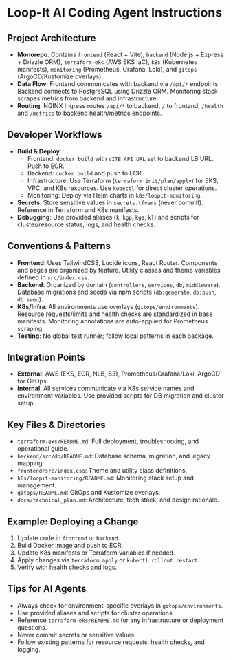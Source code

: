 # Loop-It AI Coding Agent Instructions

## Project Architecture

- **Monorepo**: Contains `frontend` (React + Vite), `backend` (Node.js + Express + Drizzle ORM), `terraform-eks` (AWS EKS IaC), `k8s` (Kubernetes manifests), `monitoring` (Prometheus, Grafana, Loki), and `gitops` (ArgoCD/Kustomize overlays).
- **Data Flow**: Frontend communicates with backend via `/api/*` endpoints. Backend connects to PostgreSQL using Drizzle ORM. Monitoring stack scrapes metrics from backend and infrastructure.
- **Routing**: NGINX Ingress routes `/api/*` to backend, `/` to frontend, `/health` and `/metrics` to backend health/metrics endpoints.

## Developer Workflows

- **Build & Deploy**:
  - Frontend: `docker build` with `VITE_API_URL` set to backend LB URL. Push to ECR.
  - Backend: `docker build` and push to ECR.
  - Infrastructure: Use Terraform (`terraform init/plan/apply`) for EKS, VPC, and K8s resources. Use `kubectl` for direct cluster operations.
  - Monitoring: Deploy via Helm charts in `k8s/loopit-monitoring`.
- **Secrets**: Store sensitive values in `secrets.tfvars` (never commit). Reference in Terraform and K8s manifests.
- **Debugging**: Use provided aliases (`k`, `kgp`, `kgs`, `kl`) and scripts for cluster/resource status, logs, and health checks.

## Conventions & Patterns

- **Frontend**: Uses TailwindCSS, Lucide icons, React Router. Components and pages are organized by feature. Utility classes and theme variables defined in `src/index.css`.
- **Backend**: Organized by domain (`controllers`, `services`, `db`, `middleware`). Database migrations and seeds via npm scripts (`db:generate`, `db:push`, `db:seed`).
- **K8s/Infra**: All environments use overlays (`gitops/environments`). Resource requests/limits and health checks are standardized in base manifests. Monitoring annotations are auto-applied for Prometheus scraping.
- **Testing**: No global test runner; follow local patterns in each package.

## Integration Points

- **External**: AWS (EKS, ECR, NLB, S3), Prometheus/Grafana/Loki, ArgoCD for GitOps.
- **Internal**: All services communicate via K8s service names and environment variables. Use provided scripts for DB migration and cluster setup.

## Key Files & Directories

- `terraform-eks/README.md`: Full deployment, troubleshooting, and operational guide.
- `backend/src/db/README.md`: Database schema, migration, and legacy mapping.
- `frontend/src/index.css`: Theme and utility class definitions.
- `k8s/loopit-monitoring/README.md`: Monitoring stack setup and management.
- `gitops/README.md`: GitOps and Kustomize overlays.
- `docs/technical_plan.md`: Architecture, tech stack, and design rationale.

## Example: Deploying a Change

1. Update code in `frontend` or `backend`.
2. Build Docker image and push to ECR.
3. Update K8s manifests or Terraform variables if needed.
4. Apply changes via `terraform apply` or `kubectl rollout restart`.
5. Verify with health checks and logs.

## Tips for AI Agents

- Always check for environment-specific overlays in `gitops/environments`.
- Use provided aliases and scripts for cluster operations.
- Reference `terraform-eks/README.md` for any infrastructure or deployment questions.
- Never commit secrets or sensitive values.
- Follow existing patterns for resource requests, health checks, and logging.
